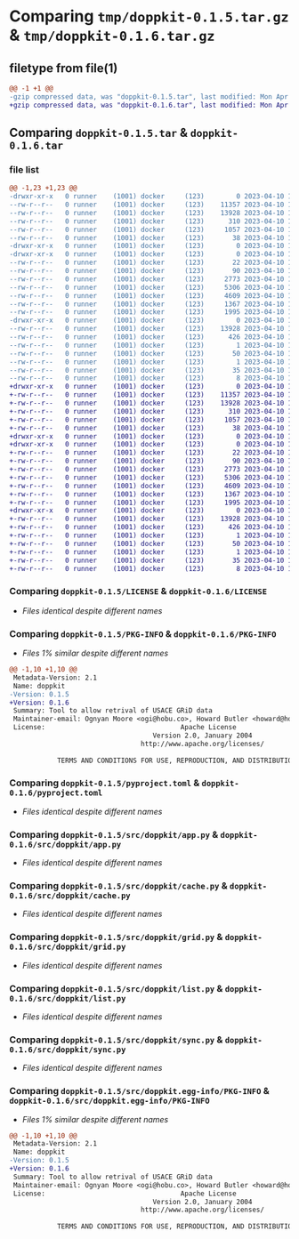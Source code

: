# Comparing `tmp/doppkit-0.1.5.tar.gz` & `tmp/doppkit-0.1.6.tar.gz`

## filetype from file(1)

```diff
@@ -1 +1 @@
-gzip compressed data, was "doppkit-0.1.5.tar", last modified: Mon Apr 10 18:42:36 2023, max compression
+gzip compressed data, was "doppkit-0.1.6.tar", last modified: Mon Apr 10 18:53:19 2023, max compression
```

## Comparing `doppkit-0.1.5.tar` & `doppkit-0.1.6.tar`

### file list

```diff
@@ -1,23 +1,23 @@
-drwxr-xr-x   0 runner    (1001) docker     (123)        0 2023-04-10 18:42:36.267084 doppkit-0.1.5/
--rw-r--r--   0 runner    (1001) docker     (123)    11357 2023-04-10 18:42:18.000000 doppkit-0.1.5/LICENSE
--rw-r--r--   0 runner    (1001) docker     (123)    13928 2023-04-10 18:42:36.267084 doppkit-0.1.5/PKG-INFO
--rw-r--r--   0 runner    (1001) docker     (123)      310 2023-04-10 18:42:18.000000 doppkit-0.1.5/README.md
--rw-r--r--   0 runner    (1001) docker     (123)     1057 2023-04-10 18:42:18.000000 doppkit-0.1.5/pyproject.toml
--rw-r--r--   0 runner    (1001) docker     (123)       38 2023-04-10 18:42:36.267084 doppkit-0.1.5/setup.cfg
-drwxr-xr-x   0 runner    (1001) docker     (123)        0 2023-04-10 18:42:36.263084 doppkit-0.1.5/src/
-drwxr-xr-x   0 runner    (1001) docker     (123)        0 2023-04-10 18:42:36.267084 doppkit-0.1.5/src/doppkit/
--rw-r--r--   0 runner    (1001) docker     (123)       22 2023-04-10 18:42:18.000000 doppkit-0.1.5/src/doppkit/__init__.py
--rw-r--r--   0 runner    (1001) docker     (123)       90 2023-04-10 18:42:18.000000 doppkit-0.1.5/src/doppkit/__main__.py
--rw-r--r--   0 runner    (1001) docker     (123)     2773 2023-04-10 18:42:18.000000 doppkit-0.1.5/src/doppkit/app.py
--rw-r--r--   0 runner    (1001) docker     (123)     5306 2023-04-10 18:42:18.000000 doppkit-0.1.5/src/doppkit/cache.py
--rw-r--r--   0 runner    (1001) docker     (123)     4609 2023-04-10 18:42:18.000000 doppkit-0.1.5/src/doppkit/grid.py
--rw-r--r--   0 runner    (1001) docker     (123)     1367 2023-04-10 18:42:18.000000 doppkit-0.1.5/src/doppkit/list.py
--rw-r--r--   0 runner    (1001) docker     (123)     1995 2023-04-10 18:42:18.000000 doppkit-0.1.5/src/doppkit/sync.py
-drwxr-xr-x   0 runner    (1001) docker     (123)        0 2023-04-10 18:42:36.267084 doppkit-0.1.5/src/doppkit.egg-info/
--rw-r--r--   0 runner    (1001) docker     (123)    13928 2023-04-10 18:42:36.000000 doppkit-0.1.5/src/doppkit.egg-info/PKG-INFO
--rw-r--r--   0 runner    (1001) docker     (123)      426 2023-04-10 18:42:36.000000 doppkit-0.1.5/src/doppkit.egg-info/SOURCES.txt
--rw-r--r--   0 runner    (1001) docker     (123)        1 2023-04-10 18:42:36.000000 doppkit-0.1.5/src/doppkit.egg-info/dependency_links.txt
--rw-r--r--   0 runner    (1001) docker     (123)       50 2023-04-10 18:42:36.000000 doppkit-0.1.5/src/doppkit.egg-info/entry_points.txt
--rw-r--r--   0 runner    (1001) docker     (123)        1 2023-04-10 18:42:35.000000 doppkit-0.1.5/src/doppkit.egg-info/not-zip-safe
--rw-r--r--   0 runner    (1001) docker     (123)       35 2023-04-10 18:42:36.000000 doppkit-0.1.5/src/doppkit.egg-info/requires.txt
--rw-r--r--   0 runner    (1001) docker     (123)        8 2023-04-10 18:42:36.000000 doppkit-0.1.5/src/doppkit.egg-info/top_level.txt
+drwxr-xr-x   0 runner    (1001) docker     (123)        0 2023-04-10 18:53:19.870739 doppkit-0.1.6/
+-rw-r--r--   0 runner    (1001) docker     (123)    11357 2023-04-10 18:53:01.000000 doppkit-0.1.6/LICENSE
+-rw-r--r--   0 runner    (1001) docker     (123)    13928 2023-04-10 18:53:19.870739 doppkit-0.1.6/PKG-INFO
+-rw-r--r--   0 runner    (1001) docker     (123)      310 2023-04-10 18:53:01.000000 doppkit-0.1.6/README.md
+-rw-r--r--   0 runner    (1001) docker     (123)     1057 2023-04-10 18:53:01.000000 doppkit-0.1.6/pyproject.toml
+-rw-r--r--   0 runner    (1001) docker     (123)       38 2023-04-10 18:53:19.870739 doppkit-0.1.6/setup.cfg
+drwxr-xr-x   0 runner    (1001) docker     (123)        0 2023-04-10 18:53:19.866739 doppkit-0.1.6/src/
+drwxr-xr-x   0 runner    (1001) docker     (123)        0 2023-04-10 18:53:19.870739 doppkit-0.1.6/src/doppkit/
+-rw-r--r--   0 runner    (1001) docker     (123)       22 2023-04-10 18:53:01.000000 doppkit-0.1.6/src/doppkit/__init__.py
+-rw-r--r--   0 runner    (1001) docker     (123)       90 2023-04-10 18:53:01.000000 doppkit-0.1.6/src/doppkit/__main__.py
+-rw-r--r--   0 runner    (1001) docker     (123)     2773 2023-04-10 18:53:01.000000 doppkit-0.1.6/src/doppkit/app.py
+-rw-r--r--   0 runner    (1001) docker     (123)     5306 2023-04-10 18:53:01.000000 doppkit-0.1.6/src/doppkit/cache.py
+-rw-r--r--   0 runner    (1001) docker     (123)     4609 2023-04-10 18:53:01.000000 doppkit-0.1.6/src/doppkit/grid.py
+-rw-r--r--   0 runner    (1001) docker     (123)     1367 2023-04-10 18:53:01.000000 doppkit-0.1.6/src/doppkit/list.py
+-rw-r--r--   0 runner    (1001) docker     (123)     1995 2023-04-10 18:53:01.000000 doppkit-0.1.6/src/doppkit/sync.py
+drwxr-xr-x   0 runner    (1001) docker     (123)        0 2023-04-10 18:53:19.870739 doppkit-0.1.6/src/doppkit.egg-info/
+-rw-r--r--   0 runner    (1001) docker     (123)    13928 2023-04-10 18:53:19.000000 doppkit-0.1.6/src/doppkit.egg-info/PKG-INFO
+-rw-r--r--   0 runner    (1001) docker     (123)      426 2023-04-10 18:53:19.000000 doppkit-0.1.6/src/doppkit.egg-info/SOURCES.txt
+-rw-r--r--   0 runner    (1001) docker     (123)        1 2023-04-10 18:53:19.000000 doppkit-0.1.6/src/doppkit.egg-info/dependency_links.txt
+-rw-r--r--   0 runner    (1001) docker     (123)       50 2023-04-10 18:53:19.000000 doppkit-0.1.6/src/doppkit.egg-info/entry_points.txt
+-rw-r--r--   0 runner    (1001) docker     (123)        1 2023-04-10 18:53:19.000000 doppkit-0.1.6/src/doppkit.egg-info/not-zip-safe
+-rw-r--r--   0 runner    (1001) docker     (123)       35 2023-04-10 18:53:19.000000 doppkit-0.1.6/src/doppkit.egg-info/requires.txt
+-rw-r--r--   0 runner    (1001) docker     (123)        8 2023-04-10 18:53:19.000000 doppkit-0.1.6/src/doppkit.egg-info/top_level.txt
```

### Comparing `doppkit-0.1.5/LICENSE` & `doppkit-0.1.6/LICENSE`

 * *Files identical despite different names*

### Comparing `doppkit-0.1.5/PKG-INFO` & `doppkit-0.1.6/PKG-INFO`

 * *Files 1% similar despite different names*

```diff
@@ -1,10 +1,10 @@
 Metadata-Version: 2.1
 Name: doppkit
-Version: 0.1.5
+Version: 0.1.6
 Summary: Tool to allow retrival of USACE GRiD data
 Maintainer-email: Ognyan Moore <ogi@hobu.co>, Howard Butler <howard@hobu.co>
 License:                                  Apache License
                                    Version 2.0, January 2004
                                 http://www.apache.org/licenses/
         
            TERMS AND CONDITIONS FOR USE, REPRODUCTION, AND DISTRIBUTION
```

### Comparing `doppkit-0.1.5/pyproject.toml` & `doppkit-0.1.6/pyproject.toml`

 * *Files identical despite different names*

### Comparing `doppkit-0.1.5/src/doppkit/app.py` & `doppkit-0.1.6/src/doppkit/app.py`

 * *Files identical despite different names*

### Comparing `doppkit-0.1.5/src/doppkit/cache.py` & `doppkit-0.1.6/src/doppkit/cache.py`

 * *Files identical despite different names*

### Comparing `doppkit-0.1.5/src/doppkit/grid.py` & `doppkit-0.1.6/src/doppkit/grid.py`

 * *Files identical despite different names*

### Comparing `doppkit-0.1.5/src/doppkit/list.py` & `doppkit-0.1.6/src/doppkit/list.py`

 * *Files identical despite different names*

### Comparing `doppkit-0.1.5/src/doppkit/sync.py` & `doppkit-0.1.6/src/doppkit/sync.py`

 * *Files identical despite different names*

### Comparing `doppkit-0.1.5/src/doppkit.egg-info/PKG-INFO` & `doppkit-0.1.6/src/doppkit.egg-info/PKG-INFO`

 * *Files 1% similar despite different names*

```diff
@@ -1,10 +1,10 @@
 Metadata-Version: 2.1
 Name: doppkit
-Version: 0.1.5
+Version: 0.1.6
 Summary: Tool to allow retrival of USACE GRiD data
 Maintainer-email: Ognyan Moore <ogi@hobu.co>, Howard Butler <howard@hobu.co>
 License:                                  Apache License
                                    Version 2.0, January 2004
                                 http://www.apache.org/licenses/
         
            TERMS AND CONDITIONS FOR USE, REPRODUCTION, AND DISTRIBUTION
```

